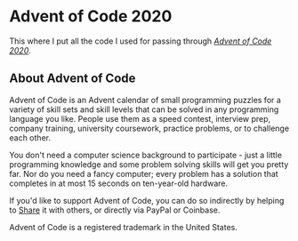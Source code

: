 # Advent of Code 2020

This where I put all the code I used for passing through [*Advent of Code 2020*](https://adventofcode.com/).

## About Advent of Code

Advent of Code is an Advent calendar of small programming puzzles 
for a variety of skill sets and skill levels that can be solved in
any programming language you like. People use them as a speed contest,
interview prep, company training, university coursework, practice problems, 
or to challenge each other.

You don't need a computer science background to participate - just a little 
programming knowledge and some problem solving skills will get you pretty far. 
Nor do you need a fancy computer; every problem has a solution that completes in at 
most 15 seconds on ten-year-old hardware.

If you'd like to support Advent of Code, you can do so indirectly by helping to 
[Share](https://twitter.com/intent/tweet?text=Daily+programming+puzzles+at+Advent+of+Code&url=https%3A%2F%2Fadventofcode%2Ecom%2F&related=ericwastl&hashtags=AdventOfCode) 
it with others, or directly via PayPal or Coinbase.

Advent of Code is a registered trademark in the United States.
